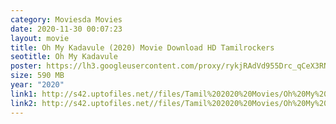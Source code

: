 ```yaml
---
category: Moviesda Movies
date: 2020-11-30 00:07:23
layout: movie
title: Oh My Kadavule (2020) Movie Download HD Tamilrockers
seotitle: Oh My Kadavule
poster: https://lh3.googleusercontent.com/proxy/rykjRAdVd955Drc_qCeX3RNV464JECLVEX64pVnohPo5F8hZT0m2w0ZqCtHeuA58EwT5ebhNZHshAKQXMEqAqiF-Fh3M7FethbRR5aYPw6bTT6LKPZ-VHCsMUy6zHixf5Uvkmrsytxp3Q2jbHw
size: 590 MB
year: "2020"
link1: http://s42.uptofiles.net//files/Tamil%202020%20Movies/Oh%20My%20Kadavule%20(2020)/Oh%20My%20Kadavule%20(Original)/Oh%20My%20Kadavule%20(Tamil)/Oh%20My%20Kadavule%20(640x360)/Oh%20My%20Kadavule%202020%20HD.mp4
link2: http://s42.uptofiles.net//files/Tamil%202020%20Movies/Oh%20My%20Kadavule%20(2020)/Oh%20My%20Kadavule%20(Original)/Oh%20My%20Kadavule%20(Tamil)/Oh%20My%20Kadavule%20(640x360)/Oh%20My%20Kadavule%202020%20HD.mp4
---
```

